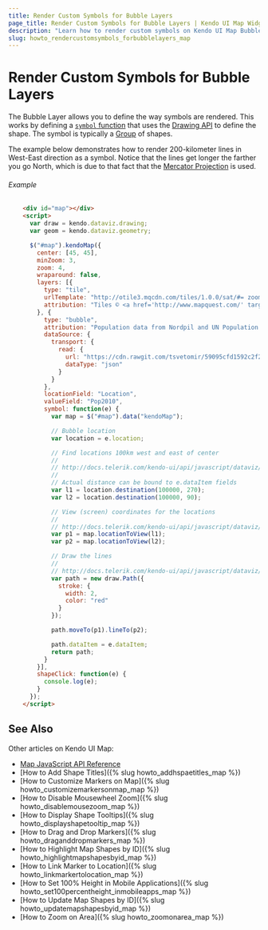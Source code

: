```yaml
---
title: Render Custom Symbols for Bubble Layers
page_title: Render Custom Symbols for Bubble Layers | Kendo UI Map Widget
description: "Learn how to render custom symbols on Kendo UI Map Bubble layers."
slug: howto_rendercustomsymbols_forbubblelayers_map
---
```


# Render Custom Symbols for Bubble Layers

The Bubble Layer allows you to define the way symbols are rendered. This works by defining a [`symbol` function](http://docs.telerik.com/KENDO-UI/api/javascript/dataviz/ui/map#configuration-layers.symbol) that uses the [Drawing API](/framework/drawing/overview) to define the shape. The symbol is typically a [Group](http://docs.telerik.com/kendo-ui/api/javascript/drawing/group) of shapes.

The example below demonstrates how to render 200-kilometer lines in West-East direction as a symbol. Notice that the lines get longer the farther you go North, which is due to that fact that the [Mercator Projection](https://en.wikipedia.org/wiki/Mercator_projection) is used.

###### Example

```html
    <div id="map"></div>
    <script>
      var draw = kendo.dataviz.drawing;
      var geom = kendo.dataviz.geometry;

      $("#map").kendoMap({
        center: [45, 45],
        minZoom: 3,
        zoom: 4,
        wraparound: false,
        layers: [{
          type: "tile",
          urlTemplate: "http://otile3.mqcdn.com/tiles/1.0.0/sat/#= zoom #/#= x #/#= y #.png",
          attribution: "Tiles © <a href='http://www.mapquest.com/' target='_blank'>MapQuest</a>"
        }, {
          type: "bubble",
          attribution: "Population data from Nordpil and UN Population Division.",
          dataSource: {
            transport: {
              read: {
                url: "https://cdn.rawgit.com/tsvetomir/59095cfd1592c2f2cd2f/raw/1083f917d84644641eb727705b37408f2d8e700a/urban-areas.json",
                dataType: "json"
              }
            }
          },
          locationField: "Location",
          valueField: "Pop2010",
          symbol: function(e) {
            var map = $("#map").data("kendoMap");

            // Bubble location
            var location = e.location;

            // Find locations 100km west and east of center
            //
            // http://docs.telerik.com/kendo-ui/api/javascript/dataviz/map/location#methods-destination
            //
            // Actual distance can be bound to e.dataItem fields
            var l1 = location.destination(100000, 270);
            var l2 = location.destination(100000, 90);

            // View (screen) coordinates for the locations
            //
            // http://docs.telerik.com/kendo-ui/api/javascript/dataviz/ui/map#methods-locationToView
            var p1 = map.locationToView(l1);
            var p2 = map.locationToView(l2);

            // Draw the lines
            //
            // http://docs.telerik.com/kendo-ui/api/javascript/dataviz/drawing/circle
            var path = new draw.Path({
              stroke: {
                width: 2,
                color: "red"
              }
            });

            path.moveTo(p1).lineTo(p2);

            path.dataItem = e.dataItem;
            return path;
          }
        }],
        shapeClick: function(e) {
          console.log(e);
        }
      });
    </script>
```

## See Also

Other articles on Kendo UI Map:

* [Map JavaScript API Reference](/api/javascript/dataviz/ui/map)
* [How to Add Shape Titles]({% slug howto_addhspaetitles_map %})
* [How to Customize Markers on Map]({% slug howto_customizemarkersonmap_map %})
* [How to Disable Mousewheel Zoom]({% slug howto_disablemousezoom_map %})
* [How to Display Shape Tooltips]({% slug howto_displayshapetooltip_map %})
* [How to Drag and Drop Markers]({% slug howto_draganddropmarkers_map %})
* [How to Highlight Map Shapes by ID]({% slug howto_highlightmapshapesbyid_map %})
* [How to Link Marker to Location]({% slug howto_linkmarkertolocation_map %})
* [How to Set 100% Height in Mobile Applications]({% slug howto_set100percentheight_inmobileapps_map %})
* [How to Update Map Shapes by ID]({% slug howto_updatemapshapesbyid_map %})
* [How to Zoom on Area]({% slug howto_zoomonarea_map %})
